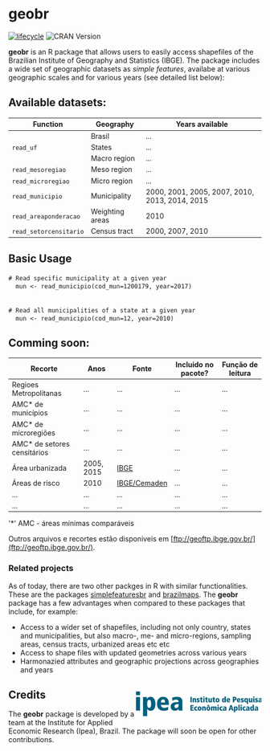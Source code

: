 # geobr 
[![lifecycle](https://img.shields.io/badge/lifecycle-experimental-orange.svg)](https://www.tidyverse.org/lifecycle/#experimental)
 ![CRAN Version](https://img.shields.io/badge/CRAN-not%20published-red.svg)


**geobr** is an R package that allows users to easily access shapefiles of the Brazilian Institute of Geography and Statistics (IBGE). The package includes a wide set of geographic datasets as *simple features*, availabe at various geographic scales and for various years (see detailed list below):


## Available datasets:


|Function|Geography|Years available|
|-----|-----|-----|
|| Brasil | ... |
|`read_uf`| States | ... | 
|| Macro region | ... | 
|`read_mesoregiao`| Meso region | ... |  
|`read_microregiao`| Micro region | ... | 
|`read_municipio`| Municipality | 2000, 2001, 2005, 2007, 2010, 2013, 2014, 2015 |
|`read_areaponderacao`| Weighting areas | 2010 | 
|`read_setorcensitario` | Census tract | 2000, 2007, 2010 | 

## Basic Usage
````
# Read specific municipality at a given year
  mun <- read_municipio(cod_mun=1200179, year=2017)
  
  
# Read all municipalities of a state at a given year
  mun <- read_municipio(cod_mun=12, year=2010)

````

## Comming soon:

|Recorte|Anos|Fonte|Incluido no pacote?| Função de leitura|
|-----|-----|-----|-----|-----|
| Regioes Metropolitanas | ... | ... | ... | ... |
| AMC* de municípios | ... | ... | ... | ... |
| AMC* de microregiões | ... | ... | ... | ... |
| AMC* de setores censitários | ... | ... | ... | ... |
| Área urbanizada | 2005, 2015 | [IBGE](https://www.ibge.gov.br/geociencias-novoportal/cartas-e-mapas/redes-geograficas/15789-areas-urbanizadas.html) | ... | ... |
| Áreas de risco | 2010 | [IBGE/Cemaden](https://www.ibge.gov.br/geociencias-novoportal/organizacao-do-territorio/tipologias-do-territorio/21538-populacao-em-areas-de-risco-no-brasil.html?=&t=downloads) | ... | ... |
| ... | ... | ... | ... | ... |
| ... | ... | ... | ... | ... |

'*' AMC - áreas mínimas comparáveis

Outros arquivos e recortes estão disponiveis em [ftp://geoftp.ibge.gov.br/](ftp://geoftp.ibge.gov.br/).


### Related projects
As of today, there are two other packges in R with similar functionalities. These are the packages [simplefeaturesbr](https://github.com/RobertMyles/simplefeaturesbr) and [brazilmaps](https://cran.r-project.org/web/packages/brazilmaps/brazilmaps.pdf). The **geobr** package has a few advantages when compared to these packages that include, for example:
- Access to a wider set of shapefiles, including not only country, states and municipalities, but also macro-, me- and micro-regions, sampling areas, census tracts, urbanized areas etc etc
- Access to shape files with updated geometries across various years
- Harmonazied attributes and geographic projections across geographies and years



## Credits <img align="right" src="figure/ipea_logo.jpg" alt="ipea" width="250">

The **geobr** package is developed by a team at the Institute for Applied Economic Research (Ipea), Brazil. The package will soon be open for other contributions.



